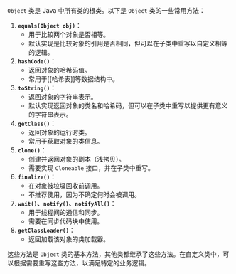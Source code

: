`Object` 类是 Java 中所有类的根类。以下是 `Object` 类的一些常用方法：
1. **`equals(Object obj)`**：
   - 用于比较两个对象是否相等。
   - 默认实现是比较对象的引用是否相同，但可以在子类中重写以自定义相等的逻辑。
2. **`hashCode()`**：
   - 返回对象的哈希码值。
   - 常用于[[哈希表]]等数据结构中。
3. **`toString()`**：
   - 返回对象的字符串表示。
   - 默认实现返回对象的类名和哈希码，但可以在子类中重写以提供更有意义的字符串表示。
4. **`getClass()`**：
   - 返回对象的运行时类。
   - 常用于获取对象的类信息。
5. **`clone()`**：
   - 创建并返回对象的副本（浅拷贝）。
   - 需要实现 `Cloneable` 接口，并在子类中重写。
6. **`finalize()`**：
   - 在对象被垃圾回收前调用。
   - 不推荐使用，因为不确定何时会被调用。
7. **`wait()`、`notify()`、`notifyAll()`**：
   - 用于线程间的通信和同步。
   - 需要在同步代码块中使用。
8. **`getClassLoader()`**：
   - 返回加载该对象的类加载器。

这些方法是 `Object` 类的基本方法，其他类都继承了这些方法。在自定义类中，可以根据需要重写这些方法，以满足特定的业务逻辑。